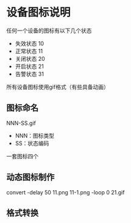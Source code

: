 设备图标说明
====================

任何一个设备的图标有以下几个状态

* 失效状态 10
* 正常状态 11
* 关闭状态 20
* 开启状态 21
* 告警状态 31


所有设备图标使用gif格式（有些具备动画）

## 图标命名

NNN-SS.gif

* NNN：图标类型
* SS：状态编码

一套图标四个

## 动态图标制作

convert -delay 50 11.png 11-1.png -loop 0 21.gif

## 格式转换






